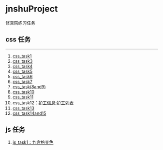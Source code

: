 # jnshuProject
修真院练习任务

## css 任务
***
1. [css_task1][1]
2. [css_task3][3]
3. [css_task4][4]
4. [css_task5][5]
5. [css_task6][6]
6. [css_task7][7]
7. [css_task(8and9)][8]
8. [css_task10][10]
8. [css_task11][11]
8. css_task12：[护工信息][12-1];[护工列表][12-2]
8. [css_task13][13]
8. [css_task14and15][14]

## js 任务
1. [js_task1：九宫格变色][js_1]

[1]: https://tail33.github.io/jnshuProject/css_task1/task1.html
[3]: https://tail33.github.io/jnshuProject/css_task3/task3.html
[4]: https://tail33.github.io/jnshuProject/css_task4/test4.html
[5]: https://tail33.github.io/jnshuProject/css_task5/test5.html
[6]: https://tail33.github.io/jnshuProject/css_task6/task6.html
[7]: https://tail33.github.io/jnshuProject/css_task7/index.html
[8]: https://tail33.github.io/jnshuProject/css_task8and9/index.html
[10]: https://tail33.github.io/jnshuProject/css_task10/index.html
[11]: https://tail33.github.io/jnshuProject/css_task11/index.html
[12-1]: https://tail33.github.io/jnshuProject/css_task12/task5.html
[12-2]: https://tail33.github.io/jnshuProject/css_task12/task6.html
[13]: https://tail33.github.io/jnshuProject/css_task13/index.html
[14]: https://tail33.github.io/jnshuProject/css_task14and15/index.html


[js_1]: https://tail33.github.io/jnshuProject/js_task1/index.html